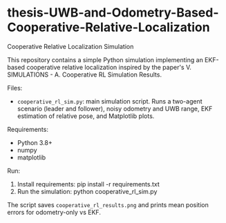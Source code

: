 # thesis-UWB-and-Odometry-Based-Cooperative-Relative-Localization

Cooperative Relative Localization Simulation

This repository contains a simple Python simulation implementing an EKF-based cooperative relative localization inspired by the paper's V. SIMULATIONS - A. Cooperative RL Simulation Results.

Files:
- `cooperative_rl_sim.py`: main simulation script. Runs a two-agent scenario (leader and follower), noisy odometry and UWB range, EKF estimation of relative pose, and Matplotlib plots.

Requirements:
- Python 3.8+
- numpy
- matplotlib

Run:
1. Install requirements:
	pip install -r requirements.txt
2. Run the simulation:
	python cooperative_rl_sim.py

The script saves `cooperative_rl_results.png` and prints mean position errors for odometry-only vs EKF.